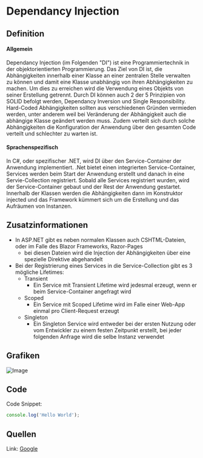 # Dependancy Injection

## Definition

#### Allgemein

Dependancy Injection (im Folgenden "DI") ist eine Programmiertechnik in der objektorientierten Programmierung.
Das Ziel von DI ist, die Abhängigkeiten innerhalb einer Klasse an einer zentralen Stelle verwalten zu können und damit eine Klasse unabhängig von ihren Abhängigkeiten zu machen.
Um dies zu erreichen wird die Verwendung eines Objekts von seiner Erstellung getrennt.
Durch DI können auch 2 der 5 Prinzipien von SOLID befolgt werden, Dependancy Inversion und Single Responsibility.
Hard-Coded Abhängigkeiten sollten aus verschiedenen Gründen vermieden werden, unter anderem weil bei Veränderung der Abhängigkeit auch die abhängige Klasse geändert werden muss.
Zudem verteilt sich durch solche Abhängigkeiten die Konfiguration der Anwendung über den gesamten Code verteilt und schlechter zu warten ist.

#### Sprachenspezifisch

In C#, oder spezifischer .NET, wird DI über den Service-Container der Anwendung implementiert.
.Net bietet einen integrierten Service-Container, Services werden beim Start der Anwendung erstellt und danach in eine Servie-Collection registriert.
Sobald alle Services registriert wurden, wird der Service-Container gebaut und der Rest der Anwendung gestartet.
Innerhalb der Klassen werden die Abhängigkeiten dann im Konstruktor injected und das Framework kümmert sich um die Erstellung und das Aufräumen von Instanzen.

## Zusatzinformationen

- In ASP.NET gibt es neben normalen Klassen auch CSHTML-Dateien, oder im Falle des Blazor Frameworks, Razor-Pages
  - bei diesen Dateien wird die Injection der Abhängigkeiten über eine spezielle Direktive abgehandelt
- Bei der Registrierung eines Services in die Service-Collection gibt es 3 mögliche Lifetimes:
  - Transient
    - Ein Service mit Transient Lifetime wird jedesmal erzeugt, wenn er beim Service-Container angefragt wird
  - Scoped
    - Ein Service mit Scoped Lifetime wird im Falle einer Web-App einmal pro Client-Request erzeugt
  - Singleton
    - Ein Singleton Service wird entweder bei der ersten Nutzung oder vom Entwickler zu einem festen Zeitpunkt erstellt, bei jeder folgenden Anfrage wird die selbe Instanz verwendet

## Grafiken

![Image](https://www.google.com/images/branding/googlelogo/1x/googlelogo_color_272x92dp.png)

## Code

Code Snippet:
```js
console.log('Hello World');
```

## Quellen

Link: [Google](google.de)